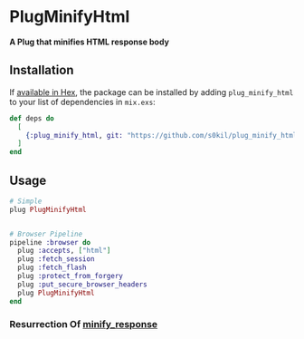 # PlugMinifyHtml

**A Plug that minifies HTML response body**

## Installation

If [available in Hex](https://hex.pm/docs/publish), the package can be installed
by adding `plug_minify_html` to your list of dependencies in `mix.exs`:

```elixir
def deps do
  [
    {:plug_minify_html, git: "https://github.com/s0kil/plug_minify_html"}
  ]
end
```

## Usage

```elixir
# Simple
plug PlugMinifyHtml


# Browser Pipeline
pipeline :browser do
  plug :accepts, ["html"]
  plug :fetch_session
  plug :fetch_flash
  plug :protect_from_forgery
  plug :put_secure_browser_headers
  plug PlugMinifyHtml
end
```

### Resurrection Of [minify_response](https://github.com/gravityblast/minify_response)
